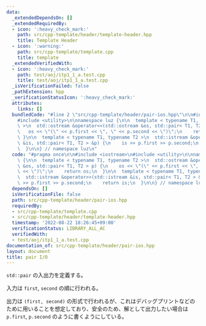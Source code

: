 ```yaml
---
data:
  _extendedDependsOn: []
  _extendedRequiredBy:
  - icon: ':heavy_check_mark:'
    path: src/cpp-template/header/template-header.hpp
    title: Template Header
  - icon: ':warning:'
    path: src/cpp-template/template.cpp
    title: template
  _extendedVerifiedWith:
  - icon: ':heavy_check_mark:'
    path: test/aoj/itp1_1_a.test.cpp
    title: test/aoj/itp1_1_a.test.cpp
  _isVerificationFailed: false
  _pathExtension: hpp
  _verificationStatusIcon: ':heavy_check_mark:'
  attributes:
    links: []
  bundledCode: "#line 2 \"src/cpp-template/header/pair-ios.hpp\"\n\n#include <iostream>\n\
    #include <utility>\n\nnamespace luz {\n\n  template < typename T1, typename T2\
    \ >\n  std::ostream &operator<<(std::ostream &os, std::pair< T1, T2 > p) {\n \
    \   os << \"(\" << p.first << \", \" << p.second << \")\";\n    return os;\n \
    \ }\n\n  template < typename T1, typename T2 >\n  std::istream &operator>>(std::istream\
    \ &is, std::pair< T1, T2 > &p) {\n    is >> p.first >> p.second;\n    return is;\n\
    \  }\n\n} // namespace luz\n"
  code: "#pragma once\n\n#include <iostream>\n#include <utility>\n\nnamespace luz\
    \ {\n\n  template < typename T1, typename T2 >\n  std::ostream &operator<<(std::ostream\
    \ &os, std::pair< T1, T2 > p) {\n    os << \"(\" << p.first << \", \" << p.second\
    \ << \")\";\n    return os;\n  }\n\n  template < typename T1, typename T2 >\n\
    \  std::istream &operator>>(std::istream &is, std::pair< T1, T2 > &p) {\n    is\
    \ >> p.first >> p.second;\n    return is;\n  }\n\n} // namespace luz\n"
  dependsOn: []
  isVerificationFile: false
  path: src/cpp-template/header/pair-ios.hpp
  requiredBy:
  - src/cpp-template/template.cpp
  - src/cpp-template/header/template-header.hpp
  timestamp: '2022-08-22 18:26:45+09:00'
  verificationStatus: LIBRARY_ALL_AC
  verifiedWith:
  - test/aoj/itp1_1_a.test.cpp
documentation_of: src/cpp-template/header/pair-ios.hpp
layout: document
title: pair I/O
---
```


`std::pair` の入出力を定義する。

入力は `first`, `second` の順に行われる。

出力は `(first, second)` の形式で行われるが、これはデバッグプリントなどのために用いることを想定しており、安全のため、解として出力したい場合は `p.first`, `p.second` のように書くようにしている。
